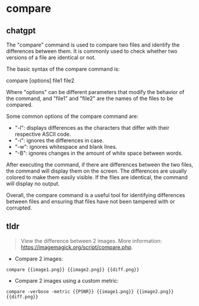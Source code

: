 # compare 
## chatgpt 
The "compare" command is used to compare two files and identify the differences between them. It is commonly used to check whether two versions of a file are identical or not. 

The basic syntax of the compare command is:

compare [options] file1 file2

Where "options" can be different parameters that modify the behavior of the command, and "file1" and "file2" are the names of the files to be compared.

Some common options of the compare command are:

- "-l": displays differences as the characters that differ with their respective ASCII code.
- "-i": ignores the differences in case.
- "-w": ignores whitespace and blank lines.
- "-B": ignores changes in the amount of white space between words.

After executing the command, if there are differences between the two files, the command will display them on the screen. The differences are usually colored to make them easily visible. If the files are identical, the command will display no output.

Overall, the compare command is a useful tool for identifying differences between files and ensuring that files have not been tampered with or corrupted. 

## tldr 
 
> View the difference between 2 images.
> More information: <https://imagemagick.org/script/compare.php>.

- Compare 2 images:

`compare {{image1.png}} {{image2.png}} {{diff.png}}`

- Compare 2 images using a custom metric:

`compare -verbose -metric {{PSNR}} {{image1.png}} {{image2.png}} {{diff.png}}`
